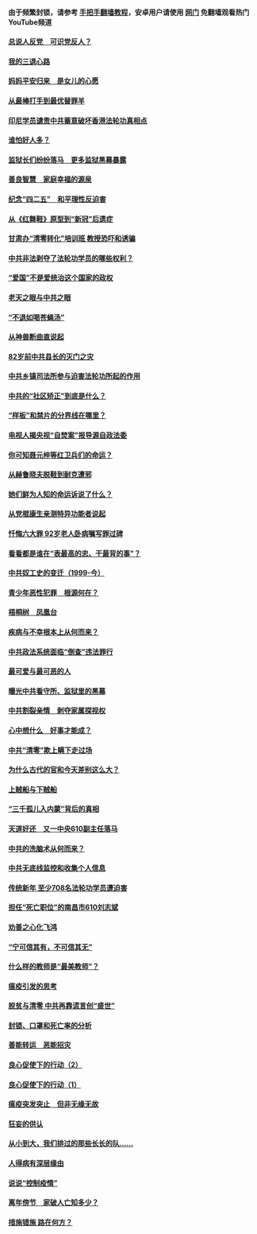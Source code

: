 #### 由于频繁封锁，请参考 [手把手翻墙教程](https://github.com/gfw-breaker/guides/wiki/)，安卓用户请使用 [网门](https://github.com/gfw-breaker/nogfw/blob/master/dl.md?t=05021501) 免翻墙观看热门YouTube频道 

#### [总说人反党　可识党反人？](../pages/19/423820.md?t=05021501) 

#### [我的三退心路](../pages/19/423876.md?t=05021501) 

#### [妈妈平安归来　是女儿的心愿](../pages/19/423947.md?t=05021501) 

#### [从最棒打手到最优替罪羊](../pages/19/423819.md?t=05021501) 

#### [印尼学员谴责中共蓄意破坏香港法轮功真相点](../pages/19/423902.md?t=05021501) 

#### [谁怕好人多？](../pages/19/423774.md?t=05021501) 

#### [监狱长们纷纷落马　更多监狱黑幕暴露](../pages/19/423787.md?t=05021501) 

#### [善良智慧　家庭幸福的源泉](../pages/19/423632.md?t=05021501) 

#### [纪念“四二五”　和平理性反迫害](../pages/19/423660.md?t=05021501) 

#### [从《红舞鞋》原型到“新冠”后遗症](../pages/19/423509.md?t=05021501) 

#### [甘肃办“清零转化”培训班 教授恐吓和诱骗](../pages/19/423498.md?t=05021501) 

#### [中共非法剥夺了法轮功学员的哪些权利？](../pages/19/423392.md?t=05021501) 

#### [“爱国”不是爱统治这个国家的政权](../pages/19/423029.md?t=05021501) 

#### [老天之眼与中共之眼](../pages/19/423378.md?t=05021501) 

#### [“不退如喝苍蝇汤”](../pages/19/423287.md?t=05021501) 

#### [从神兽断曲直说起](../pages/19/423201.md?t=05021501) 

#### [82岁前中共县长的灭门之灾](../pages/19/423055.md?t=05021501) 

#### [中共乡镇司法所参与迫害法轮功所起的作用](../pages/19/423064.md?t=05021501) 

#### [中共的“社区矫正”到底是什么？](../pages/19/422870.md?t=05021501) 

#### [“样板”和禁片的分界线在哪里？](../pages/19/422704.md?t=05021501) 

#### [电视人揭央视“自焚案”报导源自政法委](../pages/19/422770.md?t=05021501) 

#### [你可知聂元梓等红卫兵们的命运？](../pages/19/422848.md?t=05021501) 

#### [从赫鲁晓夫脱鞋到耐克遭邪](../pages/19/422826.md?t=05021501) 

#### [她们鲜为人知的命运诉说了什么？](../pages/19/422754.md?t=05021501) 

#### [从党棍康生亲测特异功能者说起](../pages/19/422657.md?t=05021501) 

#### [忏悔六大罪 92岁老人卧病嘱写罪过碑](../pages/19/422750.md?t=05021501) 

#### [看看都是谁在“表最高的忠、干最背的事”？](../pages/19/422703.md?t=05021501) 

#### [中共奴工史的变迁（1999-今）](../pages/19/422656.md?t=05021501) 

#### [青少年恶性犯罪　根源何在？](../pages/19/422449.md?t=05021501) 

#### [梧桐树　凤凰台](../pages/19/422442.md?t=05021501) 

#### [疾病与不幸根本上从何而来？](../pages/19/422438.md?t=05021501) 

#### [中共政法系统面临“倒查”违法罪行](../pages/19/422497.md?t=05021501) 

#### [最可爱与最可恶的人](../pages/19/422448.md?t=05021501) 

#### [曝光中共看守所、监狱里的黑幕](../pages/19/422390.md?t=05021501) 

#### [中共割裂亲情　剥夺家属探视权](../pages/19/422364.md?t=05021501) 

#### [心中想什么　好事才能成？](../pages/19/422318.md?t=05021501) 

#### [中共“清零”欺上瞒下走过场](../pages/19/422306.md?t=05021501) 

#### [为什么古代的官和今天差别这么大？](../pages/19/422228.md?t=05021501) 

#### [上贼船与下贼船](../pages/19/422276.md?t=05021501) 

#### [“三千孤儿入内蒙”背后的真相](../pages/19/422229.md?t=05021501) 

#### [天道好还　又一中央610副主任落马](../pages/19/422155.md?t=05021501) 

#### [中共的洗脑术从何而来？](../pages/19/422154.md?t=05021501) 

#### [中共无底线监控和收集个人信息](../pages/19/422039.md?t=05021501) 

#### [传统新年 至少708名法轮功学员遭迫害](../pages/19/421946.md?t=05021501) 

#### [担任“死亡职位”的南昌市610刘志斌](../pages/19/421957.md?t=05021501) 

#### [劝善之心化飞鸿](../pages/19/421164.md?t=05021501) 

#### [“宁可信其有，不可信其无”](../pages/19/421691.md?t=05021501) 

#### [什么样的教师是“最美教师”？](../pages/19/421755.md?t=05021501) 

#### [瘟疫引发的思考](../pages/19/421594.md?t=05021501) 

#### [脱贫与清零 中共再靠谎言创“盛世”](../pages/19/421590.md?t=05021501) 

#### [封锁、口罩和死亡率的分析](../pages/19/421495.md?t=05021501) 

#### [善能转运　恶能招灾](../pages/19/421334.md?t=05021501) 

#### [良心促使下的行动（2）](../pages/19/421361.md?t=05021501) 

#### [良心促使下的行动（1）](../pages/19/421302.md?t=05021501) 

#### [瘟疫突发突止　但非无缘无故](../pages/19/421281.md?t=05021501) 

#### [狂妄的供认](../pages/19/421199.md?t=05021501) 

#### [从小到大，我们排过的那些长长的队……](../pages/19/421243.md?t=05021501) 

#### [人得病有深层缘由](../pages/19/420864.md?t=05021501) 

#### [说说“控制疫情”](../pages/19/420831.md?t=05021501) 

#### [离年傍节　家破人亡知多少？](../pages/19/420563.md?t=05021501) 

#### [措施错施  路在何方？](../pages/19/420076.md?t=05021501) 

